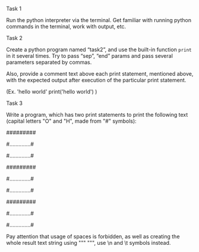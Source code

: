 Task 1

Run the python interpreter via the terminal. Get familiar with running python commands in the terminal, work with output, etc.

 

Task 2

Create a python program named “task2”, and use the built-in function `print` in it several times. Try to pass “sep”, “end” params and pass several parameters separated by commas. 

Also, provide a comment text above each print statement, mentioned above, with the expected output after execution of the particular print statement.

(Ex.
'hello world'
print('hello world')
)

 

Task 3

Write a program, which has two print statements to print the following text (capital letters "O" and "H", made from "#" symbols):

#########

#..............#

#..............#

#########


#..............#

#..............#

######### 

#..............#

#..............#

 

Pay attention that usage of spaces is forbidden, as well as creating the whole result text string using """ """, use \n and \t symbols instead.
